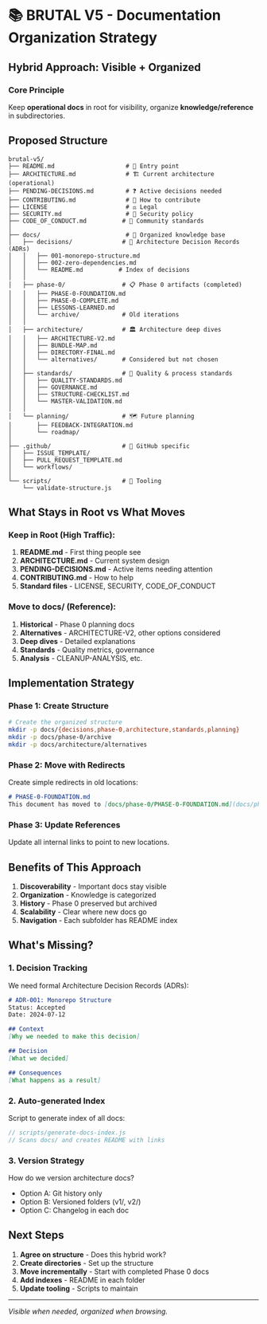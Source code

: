 # 📚 BRUTAL V5 - Documentation Organization Strategy

## Hybrid Approach: Visible + Organized

### Core Principle
Keep **operational docs** in root for visibility, organize **knowledge/reference** in subdirectories.

## Proposed Structure

```
brutal-v5/
├── README.md                    # 🎯 Entry point
├── ARCHITECTURE.md              # 🏗️ Current architecture (operational)
├── PENDING-DECISIONS.md         # ❓ Active decisions needed
├── CONTRIBUTING.md              # 🤝 How to contribute
├── LICENSE                      # ⚖️ Legal
├── SECURITY.md                  # 🔐 Security policy
├── CODE_OF_CONDUCT.md          # 📜 Community standards
│
├── docs/                        # 📁 Organized knowledge base
│   ├── decisions/              # 🎯 Architecture Decision Records (ADRs)
│   │   ├── 001-monorepo-structure.md
│   │   ├── 002-zero-dependencies.md
│   │   └── README.md          # Index of decisions
│   │
│   ├── phase-0/                # 📋 Phase 0 artifacts (completed)
│   │   ├── PHASE-0-FOUNDATION.md
│   │   ├── PHASE-0-COMPLETE.md
│   │   ├── LESSONS-LEARNED.md
│   │   └── archive/            # Old iterations
│   │
│   ├── architecture/           # 🏛️ Architecture deep dives
│   │   ├── ARCHITECTURE-V2.md
│   │   ├── BUNDLE-MAP.md
│   │   ├── DIRECTORY-FINAL.md
│   │   └── alternatives/       # Considered but not chosen
│   │
│   ├── standards/              # 📏 Quality & process standards
│   │   ├── QUALITY-STANDARDS.md
│   │   ├── GOVERNANCE.md
│   │   ├── STRUCTURE-CHECKLIST.md
│   │   └── MASTER-VALIDATION.md
│   │
│   └── planning/               # 🗺️ Future planning
│       ├── FEEDBACK-INTEGRATION.md
│       └── roadmap/
│
├── .github/                    # 🤖 GitHub specific
│   ├── ISSUE_TEMPLATE/
│   ├── PULL_REQUEST_TEMPLATE.md
│   └── workflows/
│
└── scripts/                    # 🔧 Tooling
    └── validate-structure.js
```

## What Stays in Root vs What Moves

### Keep in Root (High Traffic):
1. **README.md** - First thing people see
2. **ARCHITECTURE.md** - Current system design 
3. **PENDING-DECISIONS.md** - Active items needing attention
4. **CONTRIBUTING.md** - How to help
5. **Standard files** - LICENSE, SECURITY, CODE_OF_CONDUCT

### Move to docs/ (Reference):
1. **Historical** - Phase 0 planning docs
2. **Alternatives** - ARCHITECTURE-V2, other options considered
3. **Deep dives** - Detailed explanations
4. **Standards** - Quality metrics, governance
5. **Analysis** - CLEANUP-ANALYSIS, etc.

## Implementation Strategy

### Phase 1: Create Structure
```bash
# Create the organized structure
mkdir -p docs/{decisions,phase-0,architecture,standards,planning}
mkdir -p docs/phase-0/archive
mkdir -p docs/architecture/alternatives
```

### Phase 2: Move with Redirects
Create simple redirects in old locations:
```markdown
# PHASE-0-FOUNDATION.md
This document has moved to [docs/phase-0/PHASE-0-FOUNDATION.md](docs/phase-0/PHASE-0-FOUNDATION.md)
```

### Phase 3: Update References
Update all internal links to point to new locations.

## Benefits of This Approach

1. **Discoverability** - Important docs stay visible
2. **Organization** - Knowledge is categorized
3. **History** - Phase 0 preserved but archived
4. **Scalability** - Clear where new docs go
5. **Navigation** - Each subfolder has README index

## What's Missing?

### 1. Decision Tracking
We need formal Architecture Decision Records (ADRs):
```markdown
# ADR-001: Monorepo Structure
Status: Accepted
Date: 2024-07-12

## Context
[Why we needed to make this decision]

## Decision
[What we decided]

## Consequences
[What happens as a result]
```

### 2. Auto-generated Index
Script to generate index of all docs:
```javascript
// scripts/generate-docs-index.js
// Scans docs/ and creates README with links
```

### 3. Version Strategy
How do we version architecture docs?
- Option A: Git history only
- Option B: Versioned folders (v1/, v2/)
- Option C: Changelog in each doc

## Next Steps

1. **Agree on structure** - Does this hybrid work?
2. **Create directories** - Set up the structure
3. **Move incrementally** - Start with completed Phase 0 docs
4. **Add indexes** - README in each folder
5. **Update tooling** - Scripts to maintain

---

*Visible when needed, organized when browsing.*